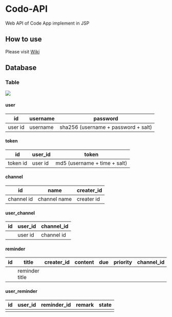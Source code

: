 # Codo-API

Web API of Code App implement in JSP

## How to use

Please visit [Wiki](https://github.com/ZERR2AC/Codo-API/wiki)

## Database

### Table

![](http://ww1.sinaimg.cn/large/006y8mN6jw1fa75fhcfpyj30ov0en76p.jpg)

#### user

| id      | username | password                            |
| ------- | -------- | ----------------------------------- |
| user id | username | sha256 (username + password + salt) |

#### token

| id       | user_id | token                        |
| -------- | ------- | ---------------------------- |
| token id | user id | md5 (username + time + salt) |

#### channel

| id         | name         | creater_id |
| ---------- | ------------ | ---------- |
| channel id | channel name | creater id |

#### user_channel

| id   | user_id | channel_id |
| ---- | ------- | ---------- |
|      | user id | channel id |

#### reminder

| id   | title          | creater_id | content | due  | priority | channel_id | type |
| ---- | -------------- | ---------- | ------- | ---- | -------- | ---------- | ---- |
|      | reminder title |            |         |      |          |            |      |

#### user_reminder

| id   | user_id | reminder_id | remark | state |
| ---- | ------- | ----------- | ------ | ----- |
|      |         |             |        |       |

